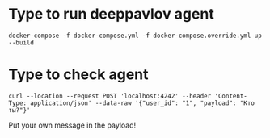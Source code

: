 # Type to run deeppavlov agent
```
docker-compose -f docker-compose.yml -f docker-compose.override.yml up --build
```

# Type to check agent
```
curl --location --request POST 'localhost:4242' --header 'Content-Type: application/json' --data-raw '{"user_id": "1", "payload": "Кто ты?"}'
```
Put your own message in the payload!
